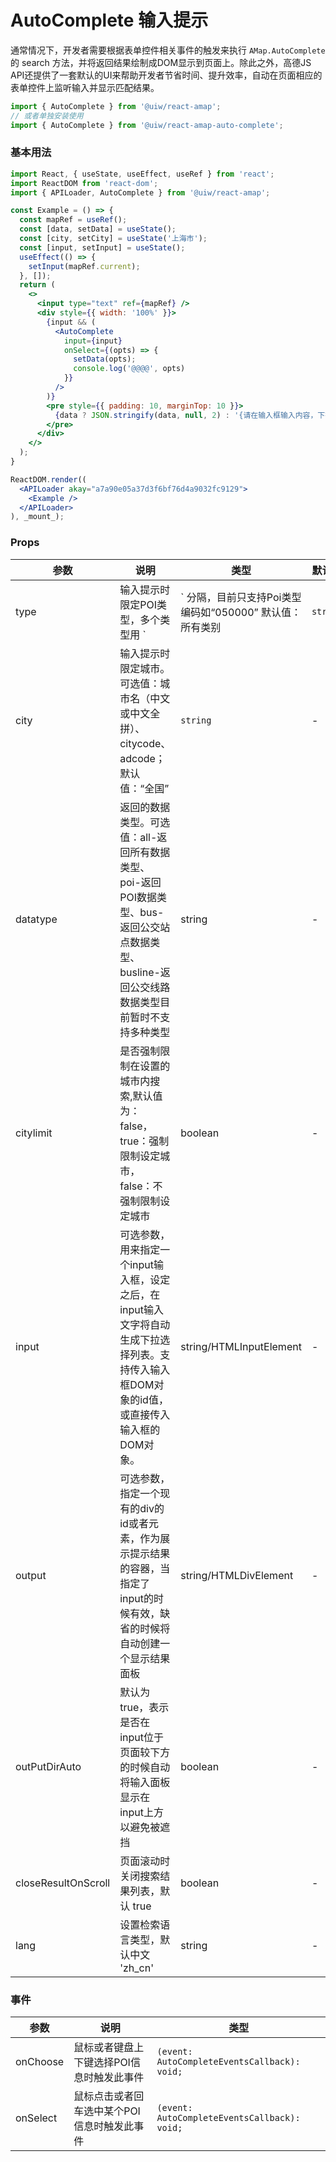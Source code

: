 AutoComplete 输入提示
===

通常情况下，开发者需要根据表单控件相关事件的触发来执行 `AMap.AutoComplete` 的 search 方法，并将返回结果绘制成DOM显示到页面上。除此之外，高德JS API还提供了一套默认的UI来帮助开发者节省时间、提升效率，自动在页面相应的表单控件上监听输入并显示匹配结果。

```jsx
import { AutoComplete } from '@uiw/react-amap';
// 或者单独安装使用
import { AutoComplete } from '@uiw/react-amap-auto-complete';
```

### 基本用法

<!--rehype:bgWhite=true&noScroll=true&codeSandbox=true&codeSandbox=true-->
```jsx
import React, { useState, useEffect, useRef } from 'react';
import ReactDOM from 'react-dom';
import { APILoader, AutoComplete } from '@uiw/react-amap';

const Example = () => {
  const mapRef = useRef();
  const [data, setData] = useState();
  const [city, setCity] = useState('上海市');
  const [input, setInput] = useState();
  useEffect(() => {
    setInput(mapRef.current);
  }, []);
  return (
    <>
      <input type="text" ref={mapRef} />
      <div style={{ width: '100%' }}>
        {input && (
          <AutoComplete
            input={input}
            onSelect={(opts) => {
              setData(opts);
              console.log('@@@@', opts)
            }}
          />
        )}
        <pre style={{ padding: 10, marginTop: 10 }}>
          {data ? JSON.stringify(data, null, 2) : '{请在输入框输入内容，下拉列表选择...}'}
        </pre>
      </div>
    </>
  );
}

ReactDOM.render((
  <APILoader akay="a7a90e05a37d3f6bf76d4a9032fc9129">
    <Example />
  </APILoader>
), _mount_);
```

### Props

| 参数 | 说明 | 类型 | 默认值 |
|--------- |-------- |--------- |-------- |
| type | 输入提示时限定POI类型，多个类型用 `|` 分隔，目前只支持Poi类型编码如“050000” 默认值：所有类别 | `string` | - |
| city | 输入提示时限定城市。可选值：城市名（中文或中文全拼）、citycode、adcode；默认值：“全国” | `string` | - |
| datatype | 返回的数据类型。可选值：all-返回所有数据类型、poi-返回POI数据类型、bus-返回公交站点数据类型、busline-返回公交线路数据类型目前暂时不支持多种类型 | string | - |
| citylimit | 是否强制限制在设置的城市内搜索,默认值为：false，true：强制限制设定城市，false：不强制限制设定城市 | boolean | - |
| input | 可选参数，用来指定一个input输入框，设定之后，在input输入文字将自动生成下拉选择列表。支持传入输入框DOM对象的id值，或直接传入输入框的DOM对象。 | string/HTMLInputElement | - |
| output | 可选参数，指定一个现有的div的id或者元素，作为展示提示结果的容器，当指定了input的时候有效，缺省的时候将自动创建一个显示结果面板 | string/HTMLDivElement | - |
| outPutDirAuto | 默认为true，表示是否在input位于页面较下方的时候自动将输入面板显示在input上方以避免被遮挡 | boolean | - |
| closeResultOnScroll | 页面滚动时关闭搜索结果列表，默认 true | boolean | - |
| lang | 设置检索语言类型，默认中文 'zh_cn' | string | - |

### 事件

| 参数 | 说明 | 类型 |
| ---- | ---- | ---- |
| onChoose | 鼠标或者键盘上下键选择POI信息时触发此事件 | `(event: AutoCompleteEventsCallback): void;` |
| onSelect | 鼠标点击或者回车选中某个POI信息时触发此事件 | `(event: AutoCompleteEventsCallback): void;` |